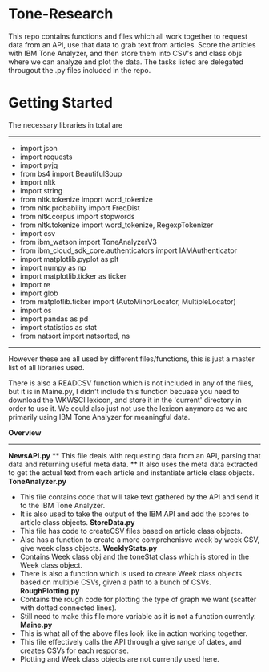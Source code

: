 # Tone-Research
This repo contains functions and files which all work together to request data from an API, use that data to grab text from articles. Score the articles with IBM Tone Analyzer, and then store them into CSV's and class objs where we can analyze and plot the data. The tasks listed are delegated througout the .py files included in the repo. 


# Getting Started
The necessary libraries in total are
********************************************************
* import json
* import requests
* import pyjq
* from bs4 import BeautifulSoup
* import nltk
* import string
* from nltk.tokenize import word_tokenize
* from nltk.probability import FreqDist
* from nltk.corpus import stopwords
* from nltk.tokenize import word_tokenize, RegexpTokenizer
* import csv
* from ibm_watson import ToneAnalyzerV3
* from ibm_cloud_sdk_core.authenticators import IAMAuthenticator
* import matplotlib.pyplot as plt
* import numpy as np
* import matplotlib.ticker as ticker
* import re
* import glob
* from matplotlib.ticker import (AutoMinorLocator, MultipleLocator)
* import os
* import pandas as pd
* import statistics as stat
* from natsort import natsorted, ns
***********************************************************

However these are all used by different files/functions, this is just a master list of all libraries used.

There is also a READCSV function which is not included in any of the files, but it is in Maine.py, I didn't include this function becuase you need to download the WKWSCI lexicon, and store it in the 'current' directory in order to use it. We could also just not use the lexicon anymore as we are primarily using IBM Tone Analyzer for meaningful data.

**Overview**
***********************************************************
__NewsAPI.py__ 
  ** This file deals with requesting data from an API, parsing that data and returning useful meta data.
  ** It also uses the meta data extracted to get the actual text from each article and instantiate article class objects. 
__ToneAnalyzer.py__
  * This file contains code that will take text gathered by the API and send it to the IBM Tone Analyzer.
  * It is also used to take the output of the IBM API and add the scores to article class objects. 
__StoreData.py__
  * This file has code to createCSV files based on article class objects.
  * Also has a function to create a more comprehenisve week by week CSV, give week class objects.
__WeeklyStats.py__
  * Contains Week class obj and the toneStat class which is stored in the Week class object.
  * There is also a function which is used to create Week class objects based on multiple CSVs, given a path to a bunch of CSVs.
__RoughPlotting.py__
  * Contains the rough code for plotting the type of graph we want (scatter with dotted connected lines).
  * Still need to make this file more variable as it is not a function currently. 
__Maine.py__
  * This is what all of the above files look like in action working together. 
  * This file effectively calls the API through a give range of dates, and creates CSVs for each response. 
  * Plotting and Week class objects are not currently used here. 


